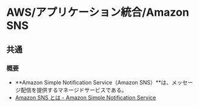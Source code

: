 # AWS/アプリケーション統合/Amazon SNS

## 共通

### 概要

- **Amazon Simple Notification Service（Amazon SNS）**は、メッセージ配信を提供するマネージドサービスである。
- [Amazon SNS とは - Amazon Simple Notification Service](https://docs.aws.amazon.com/ja_jp/sns/latest/dg/welcome.html)

